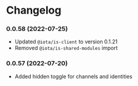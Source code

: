 # Changelog

### 0.0.58 (2022-07-25)

- Updated `@iota/is-client` to version 0.1.21
- Removed `@iota/is-shared-modules` import

### 0.0.57 (2022-07-20)

- Added hidden toggle for channels and identities